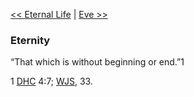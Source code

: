 [<< Eternal Life](Eternal%20Life.md)  |  [Eve >>](Eve.md)

### Eternity
“That which is without beginning or end.”1



1
[DHC](#) 4:7; [WJS](#), 33.